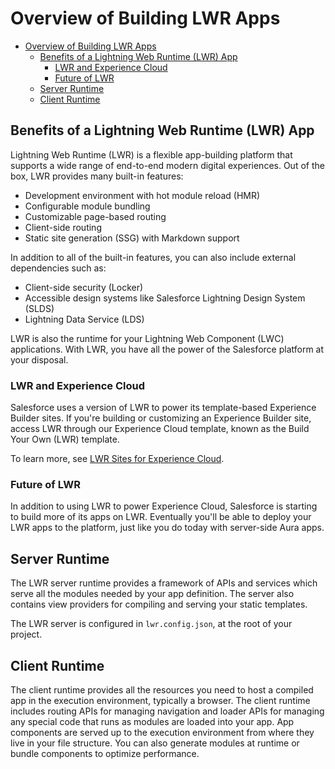 # Overview of Building LWR Apps

-   [Overview of Building LWR Apps](#overview-of-building-lwr-apps)
    -   [Benefits of a Lightning Web Runtime (LWR) App](#benefits-of-a-lightning-web-runtime-lwr-app)
        -   [LWR and Experience Cloud](#lwr-and-experience-cloud)
        -   [Future of LWR](#future-of-lwr)
    -   [Server Runtime](#server-runtime)
    -   [Client Runtime](#client-runtime)

## Benefits of a Lightning Web Runtime (LWR) App

Lightning Web Runtime (LWR) is a flexible app-building platform that supports a wide range of end-to-end modern digital experiences. Out of the box, LWR provides many built-in features:

-   Development environment with hot module reload (HMR)
-   Configurable module bundling
-   Customizable page-based routing
-   Client-side routing
-   Static site generation (SSG) with Markdown support

In addition to all of the built-in features, you can also include external dependencies such as:

-   Client-side security (Locker)
-   Accessible design systems like Salesforce Lightning Design System (SLDS)
-   Lightning Data Service (LDS)

LWR is also the runtime for your Lightning Web Component (LWC) applications. With LWR, you have all the power of the Salesforce platform at your disposal.

### LWR and Experience Cloud

Salesforce uses a version of LWR to power its template-based Experience Builder sites. If you're building or customizing an Experience Builder site, access LWR through our Experience Cloud template, known as the Build Your Own (LWR) template.

To learn more, see [LWR Sites for Experience Cloud](https://developer.salesforce.com/docs/atlas.en-us.exp_cloud_lwr.meta/exp_cloud_lwr/intro.htm).

### Future of LWR

In addition to using LWR to power Experience Cloud, Salesforce is starting to build more of its apps on LWR. Eventually you'll be able to deploy your LWR apps to the platform, just like you do today with server-side Aura apps.

## Server Runtime

The LWR server runtime provides a framework of APIs and services which serve all the modules needed by your app definition. The server also contains view providers for compiling and serving your static templates.

The LWR server is configured in `lwr.config.json`, at the root of your project.

## Client Runtime

The client runtime provides all the resources you need to host a compiled app in the execution environment, typically a browser. The client runtime includes routing APIs for managing navigation and loader APIs for managing any special code that runs as modules are loaded into your app. App components are served up to the execution environment from where they live in your file structure. You can also generate modules at runtime or bundle components to optimize performance.
